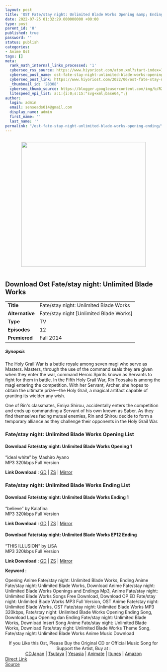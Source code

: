 ```yaml
---
layout: post
title: 'OST Fate/stay night: Unlimited Blade Works Opening &amp; Ending'
date: 2022-07-25 01:32:29.000000000 +00:00
type: post
parent_id: '0'
published: true
password: ''
status: publish
categories:
- Anime Ost
tags: []
meta:
  rank_math_internal_links_processed: '1'
  cyberseo_rss_source: https://www.hiyoriost.com/atom.xml?start-index=1
  cyberseo_post_name: ost-fate-stay-night-unlimited-blade-works-opening-ending
  cyberseo_post_link: https://www.hiyoriost.com/2022/06/ost-fate-stay-night-ubw.html
  _thumbnail_id: '28308'
  cyberseo_thumb_source: https://blogger.googleusercontent.com/img/b/R29vZ2xl/AVvXsEgxCsNQ7g4Cwc7RiNHV1EX6pIx4kF7UxKvU8E4Q-ZUYmX2eCFxAdrFTPh6Ibn6-Vph5nstzlcOxD72_kortsyz6T4RSEU_RZg7Ra2GFKMDOZWwL8vZ00xZ6qMhTzL17XBADTrbhbMDl-SXKYVFNCM0L_07VY-pmU6nvmkOr5ooiaJSuDl8cL4nbPUgM/s400/815590.png
  litespeed_vpi_list: a:1:{i:0;s:15:"svg+xml;base64,";}
author:
  login: admin
  email: senseads014@gmail.com
  display_name: admin
  first_name: ''
  last_name: ''
permalink: "/ost-fate-stay-night-unlimited-blade-works-opening-ending/"
---
```

<div class="separator" style="clear: both"><a href="https://blogger.googleusercontent.com/img/b/R29vZ2xl/AVvXsEgxCsNQ7g4Cwc7RiNHV1EX6pIx4kF7UxKvU8E4Q-ZUYmX2eCFxAdrFTPh6Ibn6-Vph5nstzlcOxD72_kortsyz6T4RSEU_RZg7Ra2GFKMDOZWwL8vZ00xZ6qMhTzL17XBADTrbhbMDl-SXKYVFNCM0L_07VY-pmU6nvmkOr5ooiaJSuDl8cL4nbPUgM/s1920/815590.png" style="display: block;padding: 1em 0;text-align: center"><img alt border="0" data-original-height="1200" data-original-width="1920" src="{{ site.baseurl }}/assets/2022/07/815590.png" width="400" /></a></div>
<div class="judulanime">
<h2>Download Ost Fate/stay night: Unlimited Blade Works</h2>
</div>
<div class="info2" id="Info">
<table>
<tbody>
<tr>
<td class="tablex"><b>Title </b></td>
<td>Fate/stay night: Unlimited Blade Works</td>
</tr>
<tr>
<td class="tablex"><b>Alternative </b></td>
<td>Fate/stay night [Unlimited Blade Works]</td>
</tr>
<tr>
<td class="tablex"><b>Type </b></td>
<td>TV</td>
</tr>
<tr>
<td class="tablex"><b>Episodes </b></td>
<td>12</td>
</tr>
<tr>
<td class="tablex"><b>Premiered </b></td>
<td>Fall 2014</td>
</tr>
</tbody>
</table>
</div>
<div class="sinopsis">
<h5>Synopsis</h5>
</div>
<div class="deskripsi">
<p>The Holy Grail War is a battle royale among seven magi who serve as Masters. Masters, through the use of the command seals they are given when they enter the war, command Heroic Spirits known as Servants to fight for them in battle. In the Fifth Holy Grail War, Rin Toosaka is among the magi entering the competition. With her Servant, Archer, she hopes to obtain the ultimate prize—the Holy Grail, a magical artifact capable of granting its wielder any wish.</p>
<p>One of Rin's classmates, Emiya Shirou, accidentally enters the competition and ends up commanding a Servant of his own known as Saber. As they find themselves facing mutual enemies, Rin and Shirou decide to form a temporary alliance as they challenge their opponents in the Holy Grail War.</p>
</div>
<div class="listz">
<h3>Fate/stay night: Unlimited Blade Works Opening List</h3>
</div>
<div class="listz3">
<div class="listz1">
<h4>Download Fate/stay night: Unlimited Blade Works Opening 1</h4>
</div>
<div class="listz2">“ideal white” by Mashiro Ayano<br />MP3 320kbps Full Version
<p><b>Link Download</b> : <a href="https://drive.google.com/file/d/1a3GB6J3NwPsHuLAUSG6ZMbkhWKvc0ygG/view?usp=drivesdk" rel="nofollow noopener" target="_blank">GD</a> | <a href="https://www115.zippyshare.com/v/2KsPCSVl/file.html" rel="nofollow noopener" target="_blank">ZS</a> | <a href="https://mir.cr/WWULV1KY" rel="nofollow noopener" target="_blank">Mirror</a></p>
</div>
</div>
<div class="listz">
<h3>Fate/stay night: Unlimited Blade Works Ending List</h3>
</div>
<div class="listz3">
<div class="listz1">
<h4>Download Fate/stay night: Unlimited Blade Works Ending 1</h4>
</div>
<div class="listz2">“believe” by Kalafina<br />MP3 320kbps Full Version
<p><b>Link Download</b> : <a href="https://drive.google.com/file/d/1klZgCrOEUgt0ndC8QSoTmCu71kBZyqPk/view?usp=drivesdk" rel="nofollow noopener" target="_blank">GD</a> | <a href="https://anonfiles.com/5bm2b9o3y3/_hiyoriost.com_Kalafina_-_Believe_mp3" rel="nofollow noopener" target="_blank">ZS</a> | <a href="https://mir.cr/NBB9B2EO" rel="nofollow noopener" target="_blank">Mirror</a></p>
</div>
</div>
<div class="listz3">
<div class="listz1">
<h4>Download Fate/stay night: Unlimited Blade Works EP12 Ending</h4>
</div>
<div class="listz2">“THIS ILLUSION” by LiSA<br />MP3 320kbps Full Version
<p><b>Link Download</b> : <a href="https://drive.google.com/file/d/14awRJfyXG9VvHTdZig3Cgf4anSMqnWdt/view?usp=drivesdk" rel="nofollow noopener" target="_blank">GD</a> | <a href="https://anonfiles.com/Fam2bao2ya/THIS-ILLUSION-_hiyoriost.com_mp3" rel="nofollow noopener" target="_blank">ZS</a> | <a href="https://mir.cr/EERE3R4P" rel="nofollow noopener" target="_blank">Mirror</a></p>
</div>
</div>
<p><b>Keyword</b> :
<div class="tagser">Opening Anime Fate/stay night: Unlimited Blade Works, Ending Anime Fate/stay night: Unlimited Blade Works, Download Anime Fate/stay night: Unlimited Blade Works Openings and Endings Mp3, Anime Fate/stay night: Unlimited Blade Works Songs Free Download, Download OP ED Fate/stay night: Unlimited Blade Works MP3 Full Version, OST Anime Fate/stay night: Unlimited Blade Works, OST Fate/stay night: Unlimited Blade Works MP3 320kbps, Fate/stay night: Unlimited Blade Works Opening Ending Song, Download Lagu Opening dan Ending Fate/stay night: Unlimited Blade Works, Download Insert Song Anime Fate/stay night: Unlimited Blade Works, Download Fate/stay night: Unlimited Blade Works Theme Song, Fate/stay night: Unlimited Blade Works Anime Music Download</div>
<p> 
<div class="buycd" align="center">If you Like this Ost, Please Buy the Original CD or Official Music Song for Support the Artist, Buy at : <br /><a href="https://www.cdjapan.co.jp/" target="_blank" rel="noopener">CDJapan</a> | <a href="https://shop.tsutaya.co.jp/" target="_blank" rel="noopener">Tsutaya</a> | <a href="https://www.yesasia.com/" target="_blank" rel="noopener">Yesasia</a> | <a href="https://www.animate-onlineshop.jp/" target="_blank" rel="noopener">Animate</a> | <a href="https://www.apple.com/jp/itunes" target="_blank" rel="noopener">Itunes</a> | <a href="https://amazon.co.jp/" target="_blank" rel="noopener">Amazon</a>
</div>
<div class="divbtn"> <a href="https://handymansurrender.com/fihup8buzv?key=94550f7ce39444073321dde3b8782f97" class="btn"><i class="fa fa-download"></i> Direct Link</a> <br /><a href="https://www.hiyoriost.com/2022/06/ost-fate-stay-night-ubw.html">Source</a> </div>
